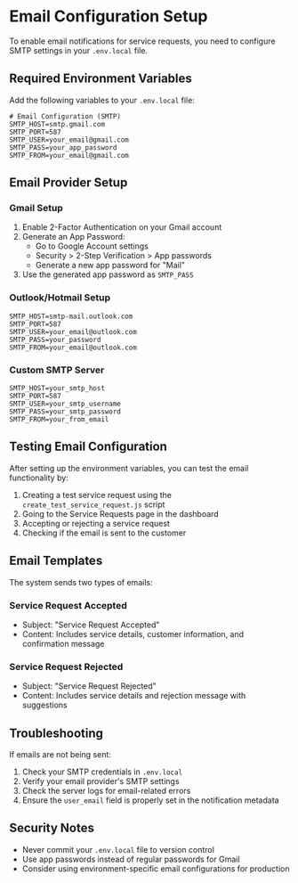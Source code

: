 # Email Configuration Setup

To enable email notifications for service requests, you need to configure SMTP settings in your `.env.local` file.

## Required Environment Variables

Add the following variables to your `.env.local` file:

```env
# Email Configuration (SMTP)
SMTP_HOST=smtp.gmail.com
SMTP_PORT=587
SMTP_USER=your_email@gmail.com
SMTP_PASS=your_app_password
SMTP_FROM=your_email@gmail.com
```

## Email Provider Setup

### Gmail Setup
1. Enable 2-Factor Authentication on your Gmail account
2. Generate an App Password:
   - Go to Google Account settings
   - Security > 2-Step Verification > App passwords
   - Generate a new app password for "Mail"
3. Use the generated app password as `SMTP_PASS`

### Outlook/Hotmail Setup
```env
SMTP_HOST=smtp-mail.outlook.com
SMTP_PORT=587
SMTP_USER=your_email@outlook.com
SMTP_PASS=your_password
SMTP_FROM=your_email@outlook.com
```

### Custom SMTP Server
```env
SMTP_HOST=your_smtp_host
SMTP_PORT=587
SMTP_USER=your_smtp_username
SMTP_PASS=your_smtp_password
SMTP_FROM=your_from_email
```

## Testing Email Configuration

After setting up the environment variables, you can test the email functionality by:

1. Creating a test service request using the `create_test_service_request.js` script
2. Going to the Service Requests page in the dashboard
3. Accepting or rejecting a service request
4. Checking if the email is sent to the customer

## Email Templates

The system sends two types of emails:

### Service Request Accepted
- Subject: "Service Request Accepted"
- Content: Includes service details, customer information, and confirmation message

### Service Request Rejected
- Subject: "Service Request Rejected"
- Content: Includes service details and rejection message with suggestions

## Troubleshooting

If emails are not being sent:

1. Check your SMTP credentials in `.env.local`
2. Verify your email provider's SMTP settings
3. Check the server logs for email-related errors
4. Ensure the `user_email` field is properly set in the notification metadata

## Security Notes

- Never commit your `.env.local` file to version control
- Use app passwords instead of regular passwords for Gmail
- Consider using environment-specific email configurations for production






